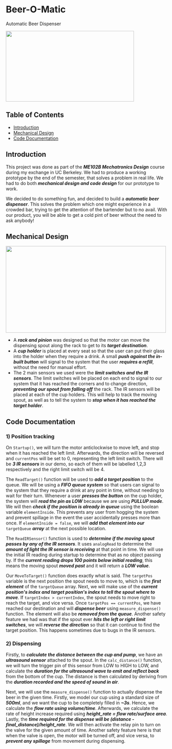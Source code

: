 # Beer-O-Matic
Automatic Beer Dispenser

<img src='https://user-images.githubusercontent.com/77097236/154419592-63ef2732-a856-435f-9c12-ad9126178d0e.png' width='400' height='220'>

## Table of Contents
* [Introduction](#introduction)
* [Mechanical Design](#mechanical-design)
* [Code Documentation](#code-documentation)

## Introduction
This project was done as part of the **_ME102B Mechatronics Design_** course during my exchange in UC Berkeley. We had to produce a working prototype by the end of the semester, that solves a problem in real life. We had to do both **_mechanical design and code design_** for our prototype to work.

We decided to do something fun, and decided to build a **_automatic beer dispenser_**. This solves the problem which one might experience in a crowded bar, trying to get the attention of the bartender but to no avail. With our product, you will be able to get a cold pint of beer without the need to ask anybody!

## Mechanical Design
<img src='https://user-images.githubusercontent.com/77097236/174054920-68d00b78-cf0b-4d1c-b6b6-8d86e0c52d02.jpg' width='500' height='270'>

- A **_rack and pinion_** was designed so that the motor can move the dispensing spout along the rack to get to its **_target destination_**.
- A **_cup holder_** is placed at every seat so that the user can put their glass into the holder when they require a drink. A small **_push against the in-built button_** will signal to the system that the user **_requires a refill_**, without the need for manual effort.
- The 2 main sensors we used were the **_limit switches and the IR sensors_**. The limit switches will be placed on each end to signal to our system that it has reached the corners and to change direction, **_preventing our spout from falling off_** the rack. The IR sensors will be placed at each of the cup holders. This will help to track the moving spout, as well as to tell the system to **_stop when it has reached the target holder_**.

## Code Documentation
### 1) Position tracking
On `Startup()`, we will turn the motor anticlockwise to move left, and stop when it has reached the left limit. Afterwards, the direction will be reversed and `currentPos` will be set to 0, representing the left limit switch. There will be **_3 IR sensors_** in our demo, so each of them will be labelled 1,2,3 respectively and the right limit switch will be 4.

The `ReadTarget()` function will be used to **_add a target position_** to the queue. We will be using a **_FIFO queue system_** so that users can signal to the system that they require a drink at any point in time, without needing to wait for their turn. Whenever a user **_presses the button_** on the cup holder, the system will **_read the pin as LOW_** because we are using **_PULLUP mode_**. We will then **_check if the position is already in queue_** using the boolean variable `elementInside`. This prevents any user from hogging the system and prevent spillage in the event the user accidentally presses more than once. If `elementInside = false`, we will **_add that element into our_** `targetQueue` **_array_** at the next possible location.

The `ReadIRSensor()` function is used to **_determine if the moving spout passes by any of the IR sensors_**. It uses `analogRead` to determine the **_amount of light the IR sensor is receiving_** at that point in time. We will use the initial IR reading during startup to determine that as no object passing by. If the **_current reading drops 100 points below initial reading_**, this means the moving spout **_moved past_** and it will return a **_LOW value_**.

Our `MoveToTarget()` function does exactly what is said. The `targetPos` variable is the next position the spout needs to move to, which is the **_first element_** of the `targetQueue` array. Next, we will make use of the **_current position's index and target position's index to tell the spout where to move_**. If `targetIndex > currentIndex`, the spout needs to move right to reach the target, and vice versa. Once `targetPos == currentPos`, we have reached our destination and will **_dispense beer_** using `measure_dispense()` function. The element will also be **_removed from the queue_**. Another safety feature we had was that if the spout ever **_hits the left or right limit switches_**, we will **_reverse the direction_** so that it can continue to find the target position. This happens sometimes due to bugs in the IR sensors.

### 2) Dispensing
Firstly, to **_calculate the distance between the cup and pump_**, we have an **_ultrasound sensor_** attached to the spout. In the `calc_distance()` function, we will turn the trigger pin of this sensor from LOW to HIGH to LOW, and calculate the **_duration for the ultrasound wave to emit and reflect back_** from the bottom of the cup. The distance is then calculated by deriving from the **_duration recorded and the speed of sound in air_**.

Next, we will use the `measure_dispense()` function to actually dispense the beer in the given time. Firstly, we model our cup using a standard size of **_500ml_**, and we want the cup to be completely filled in **_~3s_**. Hence, we calculate the **_flow rate using volume/time_**. Afterwards, we calculate the rate of height increase required using **_height_rate = flow rate/surface area_**. Lastly, the **_time required for the dispense will be (distance - final_distance)/height_rate_**. We will then activate the relay pin to turn on the valve for the given amount of time. Another safety feature here is that when the valve is open, the motor will be turned off, and vice versa, to **_prevent any spillage_** from movement during dispensing.
